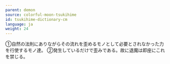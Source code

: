 ```yaml
---
parent: demon
source: colorful-moon-tsukihime
id: tsukihime-dictionary-cm
language: ja
weight: 24
---
```


①自然の法則にありながらその流れを歪めるモノとして必要とされなかった力を行使するモノ達。
②発生しているだけで歪みである。故に退魔は即座にこれを禁じる。
